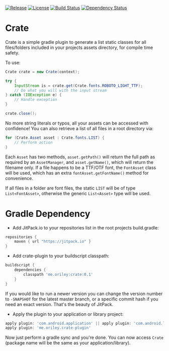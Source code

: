 [![Release](https://jitpack.io/v/com.github.oriley-me/crate.svg)](https://jitpack.io/#com.github.oriley-me/crate) [![License](https://img.shields.io/badge/license-Apache%202.0-blue.svg)](http://www.apache.org/licenses/LICENSE-2.0) [![Build Status](https://travis-ci.org/oriley-me/crate.svg?branch=master)](https://travis-ci.org/oriley-me/crate) [![Dependency Status](https://www.versioneye.com/user/projects/56e39ab7df573d00472cd399/badge.svg?style=flat)](https://www.versioneye.com/user/projects/56e39ab7df573d00472cd399)

# Crate

Crate is a simple gradle plugin to generate a list static classes for all files/folders included in your projects
assets directory, for compile time safety.

To use:

```java
Crate crate = new Crate(context);

try {
    InputStream is = crate.get(Crate.fonts.ROBOTO_LIGHT_TTF);
    // Do what you will with the input stream
} catch (IOException e) {
    // Handle exception
}

crate.close();
```

No more string literals or typos, all your assets can be accessed with confidence!
You can also retrieve a list of all files in a root directory via:

```java
for (Crate.Asset asset : Crate.fonts.LIST) {
    // Perform action
}
```

Each `Asset` has two methods, `asset.getPath()` will return the full path as required by an `AssetManager`, and
`asset.getName()`, which will return the filename only. If a file happens to be a TTF/OTF font, the `FontAsset` class
will be used, which has an extra `fontAsset.getFontName()` method for convenience.

If all files in a folder are font files, the static `LIST` will be of type `List<FontAsset>`, otherwise the generic
`List<Asset>` type will be used.

# Gradle Dependency

 * Add JitPack.io to your repositories list in the root projects build.gradle:

```gradle
repositories {
    maven { url "https://jitpack.io" }
}
```

 * Add crate-plugin to your buildscript classpath:

```gradle
buildscript {
    dependencies {
        classpath 'me.oriley:crate:0.1'
    }
}
```

If you would like to run a newer version you can change the version number to `-SNAPSHOT` for the latest master
branch, or a specific commit hash if you need an exact version. That's the beauty of JitPack.

 * Apply the plugin to your application or library project:

```gradle
apply plugin: 'com.android.application' || apply plugin: 'com.android.library'
apply plugin: 'me.oriley.crate-plugin'
```

Now just perform a gradle sync and you're done. You can now access `Crate` (package name will be the same as your application/library).